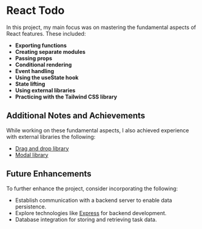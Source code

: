 # React Todo

In this project, my main focus was on mastering the fundamental aspects of React features. These included:

- **Exporting functions**
- **Creating separate modules**
- **Passing props**
- **Conditional rendering**
- **Event handling**
- **Using the useState hook**
- **State lifting**
- **Using external libraries**
- **Practicing with the Tailwind CSS library**

## Additional Notes and Achievements

While working on these fundamental aspects, I also achieved experience with external libraries the following:

- [Drag and drop library](https://github.com/atlassian/react-beautiful-dnd)
- [Modal library](https://github.com/reactjs/react-modal)

## Future Enhancements

To further enhance the project, consider incorporating the following:

- Establish communication with a backend server to enable data persistence.
- Explore technologies like [Express](https://expressjs.com/) for backend development.
- Database integration for storing and retrieving task data.
